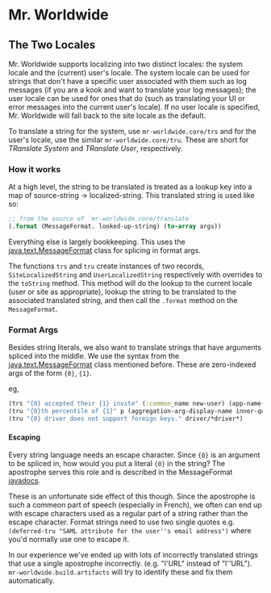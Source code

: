 # Mr. Worldwide

## The Two Locales

Mr. Worldwide supports localizing into two distinct locales: the system locale and the (current) user's locale. The
system locale can be used for strings that don't have a specific user associated with them such as log messages (if you
are a kook and want to translate your log messages); the user locale can be used for ones that do (such as translating
your UI or error messages into the current user's locale). If no user locale is specified, Mr. Worldwide will fall back
to the site locale as the default.

To translate a string for the system, use `mr-worldwide.core/trs` and for the user's locale, use the similar
`mr-worldwide.core/tru`. These are short for *TRanslate System* and *TRanslate User*, respectively.

### How it works

At a high level, the string to be translated is treated as a lookup key into a map of source-string -> localized-string.
This translated string is used like so:

```clojure
;; from the source of `mr-worldwide.core/translate`
(.format (MessageFormat. looked-up-string) (to-array args))
```

Everything else is largely bookkeeping. This uses the
[java.text.MessageFormat](https://docs.oracle.com/javase/7/docs/api/java/text/MessageFormat.html) class for splicing in
format args.

The functions `trs` and `tru` create instances of two records, `SiteLocalizedString` and `UserLocalizedString`
respectively with overrides to the `toString` method. This method will do the lookup to the current locale (user or site
as appropriate), lookup the string to be translated to the associated translated string, and then call the `.format`
method on the `MessageFormat`.

### Format Args

Besides string literals, we also want to translate strings that have arguments spliced into the middle. We use the
syntax from the [java.text.MessageFormat](https://docs.oracle.com/javase/7/docs/api/java/text/MessageFormat.html) class
mentioned before. These are zero-indexed args of the form `{0}`, `{1}`.

eg,

```clojure
(trs "{0} accepted their {1} invite" (:common_name new-user) (app-name-trs))
(tru "{0}th percentile of {1}" p (aggregation-arg-display-name inner-query arg))
(tru "{0} driver does not support foreign keys." driver/*driver*)
```

#### Escaping

Every string language needs an escape character. Since `{0}` is an argument to be spliced in, how would you put a
literal `{0}` in the string? The apostrophe serves this role and is described in the MessageFormat
[javadocs](https://docs.oracle.com/javase/7/docs/api/java/text/MessageFormat.html).

These is an unfortunate side effect of this though. Since the apostrophe is such a commeon part of speech (especially in
French), we often can end up with escape characters used as a regular part of a string rather than the escape character.
Format strings need to use two single quotes e.g. `(deferred-tru "SAML attribute for the user''s email address")` where
you'd normally use one to escape it.

In our experience we've ended up with lots of incorrectly translated strings that use a single apostrophe incorrectly.
(e.g. "l'URL" instead of "l''URL"). `mr-worldwide.build.artifacts` will try to identify these and fix them
automatically.
